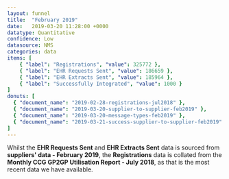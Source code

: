 ```yaml
---
layout: funnel
title:  "February 2019"
date:   2019-03-20 11:28:00 +0000
datatype: Quantitative
confidence: Low
datasource: NMS
categories: data
items: [
    { "label": "Registrations", "value": 325772 },
    { "label": "EHR Requests Sent", "value": 186659 },
    { "label": "EHR Extracts Sent", "value": 185964 },
    { "label": "Successfully Integrated", "value": 1000 }
]
donuts: [
  { "document_name": "2019-02-28-registrations-jul2018" },
  { "document_name": "2019-03-20-supplier-to-supplier-feb2019" },
  { "document_name": "2019-03-20-message-types-feb2019" },
  { "document_name": "2019-03-21-success-supplier-to-supplier-feb2019" }
] 
---
```

Whilst the **EHR Requests Sent** and **EHR Extracts Sent** data is sourced from **suppliers' data - February 2019**, the **Registrations** data is collated from the **Monthly CCG GP2GP Utilisation Report - July 2018**, as that is the most recent data we have available.
